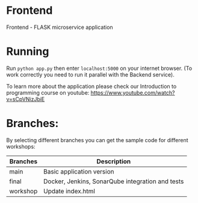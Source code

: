# Frontend
Frontend - FLASK microservice application

# Running
Run `python app.py` then enter `localhost:5000` on your internet browser. (To work correctly you need to run it parallel with the Backend service).

To learn more about the application please check our Introduction to programming course on youtube:
https://www.youtube.com/watch?v=sCpVNizJbiE

# Branches:
By selecting different branches you can get the sample code for different workshops:

|Branches | Description  | 
|---|---|
| main | Basic application version |
| final |  Docker, Jenkins, SonarQube integration and tests |
| workshop | Update index.html |